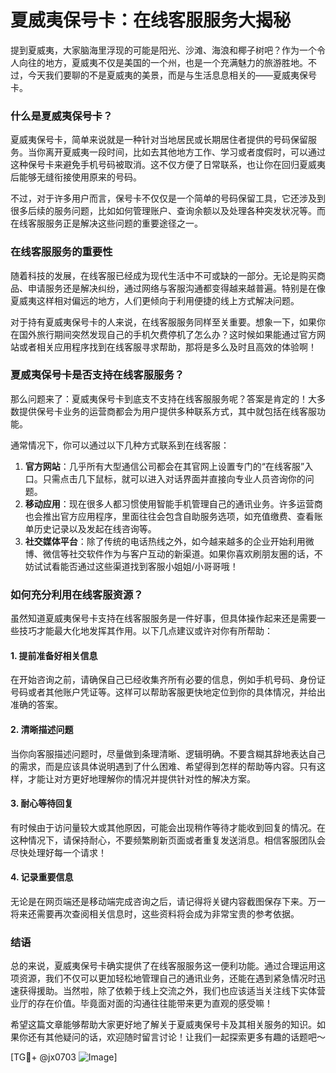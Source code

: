 # 夏威夷保号卡：在线客服服务大揭秘

提到夏威夷，大家脑海里浮现的可能是阳光、沙滩、海浪和椰子树吧？作为一个令人向往的地方，夏威夷不仅是美国的一个州，也是一个充满魅力的旅游胜地。不过，今天我们要聊的不是夏威夷的美景，而是与生活息息相关的——夏威夷保号卡。

### 什么是夏威夷保号卡？

夏威夷保号卡，简单来说就是一种针对当地居民或长期居住者提供的号码保留服务。当你离开夏威夷一段时间，比如去其他地方工作、学习或者度假时，可以通过这种保号卡来避免手机号码被取消。这不仅方便了日常联系，也让你在回归夏威夷后能够无缝衔接使用原来的号码。

不过，对于许多用户而言，保号卡不仅仅是一个简单的号码保留工具，它还涉及到很多后续的服务问题，比如如何管理账户、查询余额以及处理各种突发状况等。而在线客服服务正是解决这些问题的重要途径之一。

### 在线客服服务的重要性

随着科技的发展，在线客服已经成为现代生活中不可或缺的一部分。无论是购买商品、申请服务还是解决纠纷，通过网络与客服沟通都变得越来越普遍。特别是在像夏威夷这样相对偏远的地方，人们更倾向于利用便捷的线上方式解决问题。

对于持有夏威夷保号卡的人来说，在线客服服务同样至关重要。想象一下，如果你在国外旅行期间突然发现自己的手机欠费停机了怎么办？这时候如果能通过官方网站或者相关应用程序找到在线客服寻求帮助，那将是多么及时且高效的体验啊！

### 夏威夷保号卡是否支持在线客服服务？

那么问题来了：夏威夷保号卡到底支不支持在线客服服务呢？答案是肯定的！大多数提供保号卡业务的运营商都会为用户提供多种联系方式，其中就包括在线客服功能。

通常情况下，你可以通过以下几种方式联系到在线客服：

1. **官方网站**：几乎所有大型通信公司都会在其官网上设置专门的“在线客服”入口。只需点击几下鼠标，就可以进入对话界面并直接向专业人员咨询你的问题。
2. **移动应用**：现在很多人都习惯使用智能手机管理自己的通讯业务。许多运营商也会推出官方应用程序，里面往往会包含自助服务选项，如充值缴费、查看账单历史记录以及发起在线咨询等。
3. **社交媒体平台**：除了传统的电话热线之外，如今越来越多的企业开始利用微博、微信等社交软件作为与客户互动的新渠道。如果你喜欢刷朋友圈的话，不妨试试看能否通过这些渠道找到客服小姐姐/小哥哥哦！

### 如何充分利用在线客服资源？

虽然知道夏威夷保号卡支持在线客服服务是一件好事，但具体操作起来还是需要一些技巧才能最大化地发挥其作用。以下几点建议或许对你有所帮助：

#### 1. 提前准备好相关信息
在开始咨询之前，请确保自己已经收集齐所有必要的信息，例如手机号码、身份证号码或者其他账户凭证等。这样可以帮助客服更快地定位到你的具体情况，并给出准确的答案。

#### 2. 清晰描述问题
当你向客服描述问题时，尽量做到条理清晰、逻辑明确。不要含糊其辞地表达自己的需求，而是应该具体说明遇到了什么困难、希望得到怎样的帮助等内容。只有这样，才能让对方更好地理解你的情况并提供针对性的解决方案。

#### 3. 耐心等待回复
有时候由于访问量较大或其他原因，可能会出现稍作等待才能收到回复的情况。在这种情况下，请保持耐心，不要频繁刷新页面或者重复发送消息。相信客服团队会尽快处理好每一个请求！

#### 4. 记录重要信息
无论是在网页端还是移动端完成咨询之后，请记得将关键内容截图保存下来。万一将来还需要再次查阅相关信息时，这些资料将会成为非常宝贵的参考依据。

### 结语

总的来说，夏威夷保号卡确实提供了在线客服服务这一便利功能。通过合理运用这项资源，我们不仅可以更加轻松地管理自己的通讯业务，还能在遇到紧急情况时迅速获得援助。当然啦，除了依赖于线上交流之外，我们也应该适当关注线下实体营业厅的存在价值。毕竟面对面的沟通往往能带来更为直观的感受嘛！

希望这篇文章能够帮助大家更好地了解关于夏威夷保号卡及其相关服务的知识。如果你还有其他疑问的话，欢迎随时留言讨论！让我们一起探索更多有趣的话题吧～

[TG💪+ @jx0703 ![Image](https://github.com/user-attachments/assets/dbca1d08-cadb-493c-b0ec-ad6f7a83f270)]